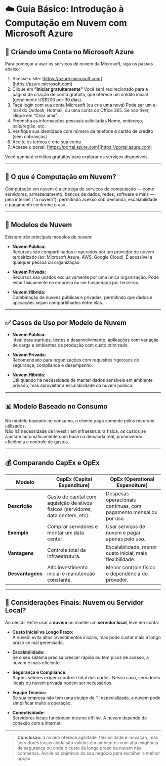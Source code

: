 # ☁️ Guia Básico: Introdução à Computação em Nuvem com Microsoft Azure

## 🧾 Criando uma Conta no Microsoft Azure

Para começar a usar os serviços de nuvem da Microsoft, siga os passos abaixo:

1. Acesse o site: [https://azure.microsoft.com](https://azure.microsoft.com)
2. Clique em **"Iniciar gratuitamente"**
   Você será redirecionado para a página de criação de conta gratuita, que oferece um crédito inicial (geralmente US$200 por 30 dias).
3. Faça login com sua conta Microsoft (ou crie uma nova)
   Pode ser um e-mail do Outlook, Hotmail, ou uma conta do Office 365. Se não tiver, clique em “Criar uma”.
4. Preencha as informações pessoais solicitadas
   Nome, endereço, país/região, etc.
5. Verifique sua identidade com número de telefone e cartão de crédito (sem cobranças)
6. Aceite os termos e crie sua conta
7. Acesse o portal: [https://portal.azure.com](https://portal.azure.com)

Você ganhará créditos gratuitos para explorar os serviços disponíveis.

---

## 📌 O que é Computação em Nuvem?

Computação em nuvem é a entrega de serviços de computação — como servidores, armazenamento, bancos de dados, redes, software e mais — pela internet ("a nuvem"), permitindo acesso sob demanda, escalabilidade e pagamento conforme o uso. 

---

## 🧱 Modelos de Nuvem

Existem três principais modelos de nuvem:

- **Nuvem Pública:**  
  Recursos são compartilhados e operados por um provedor de nuvem terceirizado (ex: Microsoft Azure, AWS, Google Cloud). É acessível a qualquer pessoa ou organização.

- **Nuvem Privada:**  
  Recursos são usados exclusivamente por uma única organização. Pode estar fisicamente na empresa ou ser hospedada por terceiros.

- **Nuvem Híbrida:**  
  Combinação de nuvens públicas e privadas, permitindo que dados e aplicações sejam compartilhados entre elas.

---

## ✅ Casos de Uso por Modelo de Nuvem

- **Nuvem Pública:**  
  Ideal para startups, testes e desenvolvimento, aplicações com variação de carga e ambientes de produção com custo otimizado.

- **Nuvem Privada:**  
  Recomendado para organizações com requisitos rigorosos de segurança, compliance e desempenho.

- **Nuvem Híbrida:**  
  Útil quando há necessidade de manter dados sensíveis em ambiente privado, mas aproveitar a escalabilidade da nuvem pública.

---

## 📊 Modelo Baseado no Consumo

No modelo baseado no consumo, o cliente paga somente pelos recursos utilizados.  
Não há necessidade de investir em infraestrutura física; os custos se ajustam automaticamente com base na demanda real, promovendo eficiência e controle de gastos.

---

## 💰 Comparando CapEx e OpEx

| Modelo        | CapEx (Capital Expenditure)        | OpEx (Operational Expenditure)       |
|---------------|-------------------------------------|--------------------------------------|
| **Descrição** | Gasto de capital com aquisição de ativos físicos (servidores, data centers, etc). | Despesas operacionais contínuas, com pagamento mensal ou por uso. |
| **Exemplo**   | Comprar servidores e montar um data center. | Usar serviços de nuvem e pagar apenas pelo uso. |
| **Vantagens** | Controle total da infraestrutura. | Escalabilidade, menor custo inicial, mais flexibilidade. |
| **Desvantagens** | Alto investimento inicial e manutenção constante. | Menor controle físico e dependência do provedor. |

---

## 🤔 Considerações Finais: Nuvem ou Servidor Local?

Ao decidir entre usar a **nuvem** ou manter um **servidor local**, leve em conta:

- **Custo Inicial vs Longo Prazo:**  
  A nuvem evita altos investimentos iniciais, mas pode custar mais a longo prazo se mal gerenciada.

- **Escalabilidade:**  
  Se o seu sistema precisa crescer rápido ou tem picos de acesso, a nuvem é mais eficiente.

- **Segurança e Compliance:**  
  Alguns setores exigem controle total dos dados. Nesse caso, servidores locais ou nuvem privada podem ser necessários.

- **Equipe Técnica:**  
  Se sua empresa não tem uma equipe de TI especializada, a nuvem pode simplificar muito a operação.

- **Conectividade:**  
  Servidores locais funcionam mesmo offline. A nuvem depende de conexão com a internet.

---

> **Conclusão:** a nuvem oferece agilidade, flexibilidade e inovação, mas servidores locais ainda são válidos em ambientes com alta exigência de segurança ou onde o custo de longo prazo da nuvem não compensa. Avalie os objetivos do seu negócio para escolher a melhor opção.

